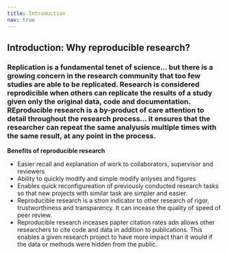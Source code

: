 ```yaml
---
title: Introduction
nav: true
---
```



## Introduction: Why reproducible research?

### Replication is a fundamental tenet of science... but there is a growing concern in the research community that too few studies are able to be replicated. Research is considered reprodicible when others can replicate the results of a study given only the original data, code and documentation. REproducible research is a by-product of care attention to detail throughout the research process... it ensures that the researcher can repeat the same analyusis multiple times with the same result, at any point in the process.

**Benefits of reproducible research**


- Easier recall and explanation of work to collaborators, supervisor and reviewers
- Ability to quickly modify and simple modify anlyses and figures
- Enables quick reconfigureation of previously conducted research tasks so that new projects with similar task are simpler and easier.
- Reproducible research is a stron indicator to other research of rigor, trustworthiness and transparency. It can incease the quality of speed of peer review.
- Reproducible research inceases papter citation rates adn allows other researchers to cite code and data in addition to publications. This enables a given research project to have more impact than it would if the data or methods were hidden from the public.










